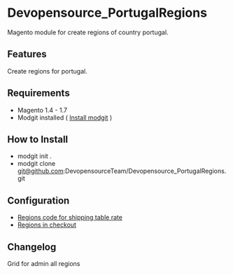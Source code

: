 # Devopensource_PortugalRegions
Magento module for create regions of country portugal.

## Features
Create regions for portugal.

## Requirements
* Magento 1.4 - 1.7
* Modgit installed ( [Install modgit](https://github.com/jreinke/modgit "Install modgit")  ) 

## How to Install
* modgit init .
* modgit clone git@github.com:DevopensourceTeam/Devopensource_PortugalRegions.git

## Configuration

* [Regions code for shipping table rate](https://imageshack.com/i/eyAF4279j "egions code for shipping table rate")
* [Regions in checkout](https://imageshack.com/i/ipwumNgOp "Regions in checkout")

## Changelog
Grid for admin all regions
